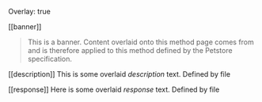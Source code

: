 Overlay: true

[[banner]]
> This is a banner. Content overlaid onto this method page comes from
and is therefore applied to this method defined by the Petstore specification.

[[description]]
This is some overlaid *description* text. Defined by file

[[response]]
Here is some overlaid *response* text. Defined by file 
